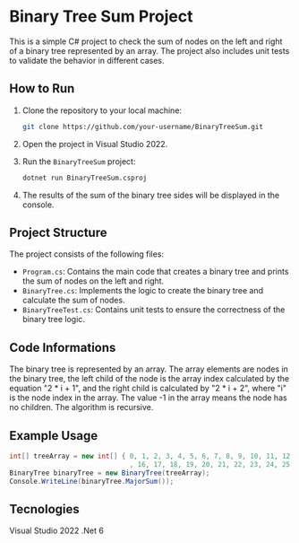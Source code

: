 # Binary Tree Sum Project

This is a simple C# project to check the sum of nodes on the left and right of a binary tree represented by an array. The project also includes unit tests to validate the behavior in different cases.

## How to Run

1. Clone the repository to your local machine:

    ```bash
    git clone https://github.com/your-username/BinaryTreeSum.git
    ```

2. Open the project in Visual Studio 2022.

3. Run the `BinaryTreeSum` project:

    ```bash
    dotnet run BinaryTreeSum.csproj
    ```

4. The results of the sum of the binary tree sides will be displayed in the console.

## Project Structure

The project consists of the following files:

- `Program.cs`: Contains the main code that creates a binary tree and prints the sum of nodes on the left and right.
- `BinaryTree.cs`: Implements the logic to create the binary tree and calculate the sum of nodes.
- `BinaryTreeTest.cs`: Contains unit tests to ensure the correctness of the binary tree logic.

## Code Informations

The binary tree is represented by an array.
The array elements are nodes in the binary tree, the left child of the node is the array index calculated by the equation "2 * i + 1", and the right child is calculated by "2 * i + 2", where "i" is the node index in the array.
The value -1 in the array means the node has no children.
The algorithm is recursive.

## Example Usage

```csharp
int[] treeArray = new int[] { 0, 1, 2, 3, 4, 5, 6, 7, 8, 9, 10, 11, 12, 13, 14, 15
                              , 16, 17, 18, 19, 20, 21, 22, 23, 24, 25, 26, 27, 28, 29, 30 };
BinaryTree binaryTree = new BinaryTree(treeArray);
Console.WriteLine(binaryTree.MajorSum());
```

## Tecnologies

Visual Studio 2022
.Net 6
